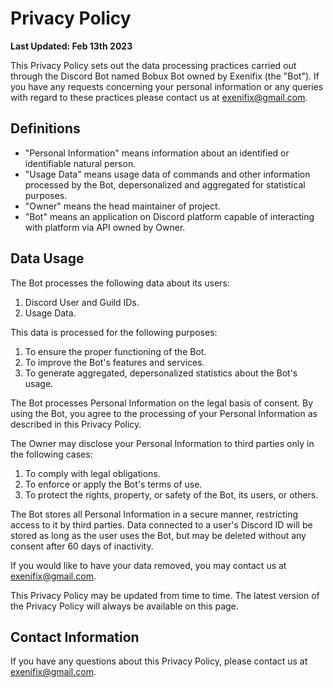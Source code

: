 # Privacy Policy
**Last Updated: Feb 13th 2023**

This Privacy Policy sets out the data processing practices carried out through the Discord Bot named Bobux Bot owned by Exenifix (the "Bot"). If you have any requests concerning your personal information or any queries with regard to these practices please contact us at exenifix@gmail.com.

## Definitions

- "Personal Information" means information about an identified or identifiable natural person.
- "Usage Data" means usage data of commands and other information processed by the Bot, depersonalized and aggregated for statistical purposes.
- "Owner" means the head maintainer of project.
- "Bot" means an application on Discord platform capable of interacting with platform via API owned by Owner.

## Data Usage

The Bot processes the following data about its users:

1. Discord User and Guild IDs.
2. Usage Data.

This data is processed for the following purposes:

1. To ensure the proper functioning of the Bot.
2. To improve the Bot's features and services.
3. To generate aggregated, depersonalized statistics about the Bot's usage.

The Bot processes Personal Information on the legal basis of consent. By using the Bot, you agree to the processing of your Personal Information as described in this Privacy Policy.

The Owner may disclose your Personal Information to third parties only in the following cases:

1. To comply with legal obligations.
2. To enforce or apply the Bot's terms of use.
3. To protect the rights, property, or safety of the Bot, its users, or others.

The Bot stores all Personal Information in a secure manner, restricting access to it by third parties. Data connected to a user's Discord ID will be stored as long as the user uses the Bot, but may be deleted without any consent after 60 days of inactivity.

If you would like to have your data removed, you may contact us at exenifix@gmail.com.

This Privacy Policy may be updated from time to time. The latest version of the Privacy Policy will always be available on this page.

## Contact Information

If you have any questions about this Privacy Policy, please contact us at exenifix@gmail.com.

